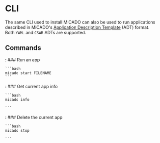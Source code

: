 # CLI

The same CLI used to install MiCADO can also be used to run applications described in MiCADO's
[Application Description Template](/adt) (ADT) format. Both `YAML` and `CSAR` ADTs are supported.

## Commands

:   ### Run an app

    ```bash
    micado start FILENAME
    ```

:   ### Get current app info

    ```bash
    micado info

    ```

:   ### Delete the current app
    
    ```bash
    micado stop

    ```
